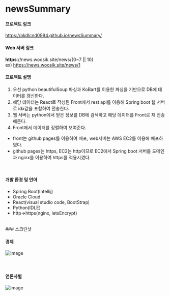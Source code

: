 # newsSummary

#### 프로젝트 링크
https://akdlcnd0994.github.io/newsSummary/

#### Web 서버 링크
**https**://news.woosik.site/news/{0~7 || 10}
<br/>
ex) https://news.woosik.site/news/1


#### 프로젝트 설명
1. 우선 python beautifulSoup 파싱과 KoBart를 이용한 파싱을 기반으로 DB에 데이터를 갱신한다.
2. 해당 데이터는 React로 작성된 Front에서 rest api를 이용해 Spring boot 웹 서버로 idx값을 포함하여 전송한다.
3. 웹 서버는 python에서 얻은 정보를 DB에 검색하고 해당 데이터를 Front로 재 전송해준다.
4. Front에서 데이터를 정렬하여 보여준다.

- front는 github pages를 이용하여 배포, web서버는 AWS EC2를 이용해 배포하였다.
- github pages는 https, EC2는 http이므로 EC2에서 Spring boot 서버를 도메인과 nginx를 이용하여 https를 적용시켰다.
<br/>

#### 개발 환경 및 언어
- Spring Boot(Intellij)
- Oracle Cloud
- React(visual studio code, BootStrap) 
- Python(IDLE)
- http->https(nginx, letsEncrypt)

<br/>
### 스크린샷

#### 경제
![image](https://github.com/akdlcnd0994/newsSummary/assets/28687142/61f6d00d-c6b6-4180-9593-311465ee2118)
</br>
</br>
</br>
#### 언론사별
![image](https://github.com/akdlcnd0994/newsSummary/assets/28687142/5f893bda-76ed-42df-b5b5-32f55e7ebe4e)

